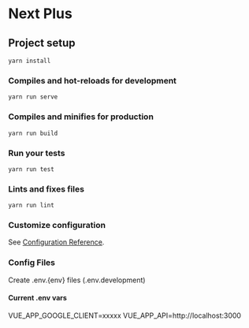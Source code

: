 # Next Plus

## Project setup
```
yarn install
```

### Compiles and hot-reloads for development
```
yarn run serve
```

### Compiles and minifies for production
```
yarn run build
```

### Run your tests
```
yarn run test
```

### Lints and fixes files
```
yarn run lint
```

### Customize configuration
See [Configuration Reference](https://cli.vuejs.org/config/).


### Config Files
Create .env.{env} files (.env.development)

#### Current .env vars

VUE_APP_GOOGLE_CLIENT=xxxxx
VUE_APP_API=http://localhost:3000